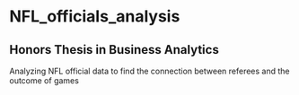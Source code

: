 # NFL_officials_analysis
<h2> Honors Thesis in Business Analytics</h2>
<p> Analyzing NFL official data to find the connection between referees and the outcome of games</>
